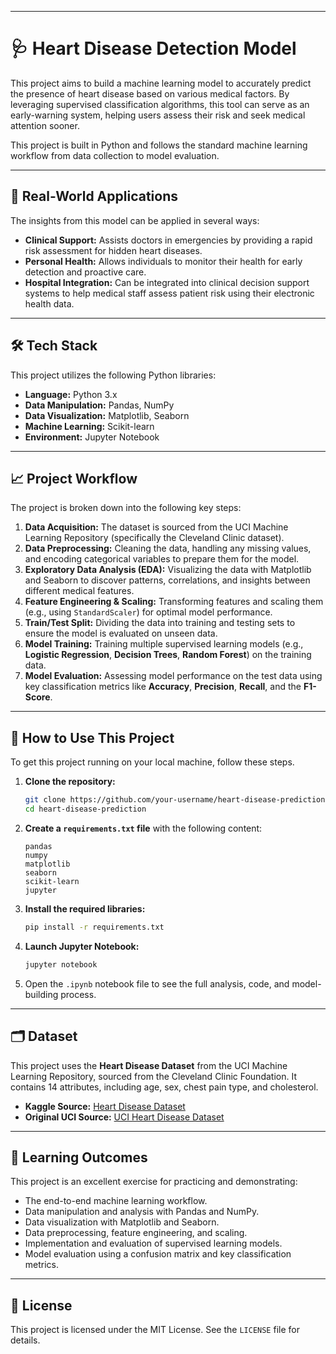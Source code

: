 
-----

# 🩺 Heart Disease Detection Model

This project aims to build a machine learning model to accurately predict the presence of heart disease based on various medical factors. By leveraging supervised classification algorithms, this tool can serve as an early-warning system, helping users assess their risk and seek medical attention sooner.

This project is built in Python and follows the standard machine learning workflow from data collection to model evaluation.

-----

## 🎯 Real-World Applications

The insights from this model can be applied in several ways:

  * **Clinical Support:** Assists doctors in emergencies by providing a rapid risk assessment for hidden heart diseases.
  * **Personal Health:** Allows individuals to monitor their health for early detection and proactive care.
  * **Hospital Integration:** Can be integrated into clinical decision support systems to help medical staff assess patient risk using their electronic health data.

-----

## 🛠️ Tech Stack

This project utilizes the following Python libraries:

  * **Language:** Python 3.x
  * **Data Manipulation:** Pandas, NumPy
  * **Data Visualization:** Matplotlib, Seaborn
  * **Machine Learning:** Scikit-learn
  * **Environment:** Jupyter Notebook

-----

## 📈 Project Workflow

The project is broken down into the following key steps:

1.  **Data Acquisition:** The dataset is sourced from the UCI Machine Learning Repository (specifically the Cleveland Clinic dataset).
2.  **Data Preprocessing:** Cleaning the data, handling any missing values, and encoding categorical variables to prepare them for the model.
3.  **Exploratory Data Analysis (EDA):** Visualizing the data with Matplotlib and Seaborn to discover patterns, correlations, and insights between different medical features.
4.  **Feature Engineering & Scaling:** Transforming features and scaling them (e.g., using `StandardScaler`) for optimal model performance.
5.  **Train/Test Split:** Dividing the data into training and testing sets to ensure the model is evaluated on unseen data.
6.  **Model Training:** Training multiple supervised learning models (e.g., **Logistic Regression**, **Decision Trees**, **Random Forest**) on the training data.
7.  **Model Evaluation:** Assessing model performance on the test data using key classification metrics like **Accuracy**, **Precision**, **Recall**, and the **F1-Score**.

-----

## 🚀 How to Use This Project

To get this project running on your local machine, follow these steps.

1.  **Clone the repository:**

    ```bash
    git clone https://github.com/your-username/heart-disease-prediction.git
    cd heart-disease-prediction
    ```

2.  **Create a `requirements.txt` file** with the following content:

    ```
    pandas
    numpy
    matplotlib
    seaborn
    scikit-learn
    jupyter
    ```

3.  **Install the required libraries:**

    ```bash
    pip install -r requirements.txt
    ```

4.  **Launch Jupyter Notebook:**

    ```bash
    jupyter notebook
    ```

5.  Open the `.ipynb` notebook file to see the full analysis, code, and model-building process.

-----

## 🗂️ Dataset

This project uses the **Heart Disease Dataset** from the UCI Machine Learning Repository, sourced from the Cleveland Clinic Foundation. It contains 14 attributes, including age, sex, chest pain type, and cholesterol.

  * **Kaggle Source:** [Heart Disease Dataset](https://www.kaggle.com/datasets/johnsmith88/heart-disease-dataset)
  * **Original UCI Source:** [UCI Heart Disease Dataset](https://www.google.com/search?q=https://archive.ics.uci.edu/dataset/45/heart-disease)

-----

## 🧠 Learning Outcomes

This project is an excellent exercise for practicing and demonstrating:

  * The end-to-end machine learning workflow.
  * Data manipulation and analysis with Pandas and NumPy.
  * Data visualization with Matplotlib and Seaborn.
  * Data preprocessing, feature engineering, and scaling.
  * Implementation and evaluation of supervised learning models.
  * Model evaluation using a confusion matrix and key classification metrics.

-----

## 📄 License

This project is licensed under the MIT License. See the `LICENSE` file for details.
